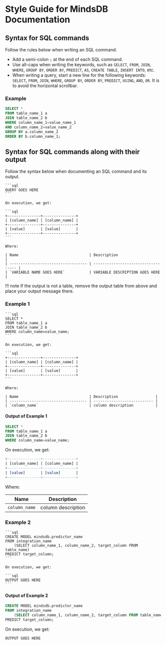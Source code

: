 # Style Guide for MindsDB Documentation

## Syntax for SQL commands

Follow the rules below when writing an SQL command.

* Add a semi-colon `;` at the end of each SQL command.
* Use all-caps when writing the keywords, such as `SELECT`, `FROM`, `JOIN`, `WHERE`, `GROUP BY`, `ORDER BY`, `PREDICT`, `AS`, `CREATE TABLE`, `INSERT INTO`, etc.
* When writing a query, start a new line for the following keywords: `SELECT`, `FROM`, `JOIN`, `WHERE`, `GROUP BY`, `ORDER BY`, `PREDICT`, `USING`, `AND`, `OR`. It is to avoid the horizontal scrollbar.

### Example

```sql
SELECT *
FROM table_name_1 a
JOIN table_name_2 b
WHERE column_name_1=value_name_1
AND column_name_2=value_name_2
GROUP BY a.column_name_2
ORDER BY b.column_name_1;
```

## Syntax for SQL commands along with their output

Follow the syntax below when documenting an SQL command and its output.

    ```sql
    QUERY GOES HERE
    ```

    On execution, we get:

    ```sql
    +---------------+---------------+
    | [column_name] | [column_name] |
    +---------------+---------------+
    | [value]       | [value]       |
    +---------------+---------------+
    ```

    Where:

    | Name                                | Description                         |
    | ----------------------------------- | ----------------------------------- |
    | `VARIABLE NAME GOES HERE`           | VARIABLE DESCRIPTION GOES HERE      |

!!! note
    If the output is not a table, remove the output table from above and place your output message there.

### Example 1

    ```sql
    SELECT *
    FROM table_name_1 a
    JOIN table_name_2 b
    WHERE column_name=value_name;
    ```

    On execution, we get:

    ```sql
    +---------------+---------------+
    | [column_name] | [column_name] |
    +---------------+---------------+
    | [value]       | [value]       |
    +---------------+---------------+
    ```

    Where:

    | Name                                | Description                 |
    | ----------------------------------- | --------------------------- |
    | `column_name`                       | column description          |

#### Output of Example 1

```sql
SELECT *
FROM table_name_1 a
JOIN table_name_2 b
WHERE column_name=value_name;
```

On execution, we get:

```sql
+---------------+---------------+
| [column_name] | [column_name] |
+---------------+---------------+
| [value]       | [value]       |
+---------------+---------------+
```

Where:

| Name                                | Description                 |
| ----------------------------------- | --------------------------- |
| `column_name`                       | column description          |

### Example 2

    ```sql
    CREATE MODEL mindsdb.predictor_name
    FROM integration_name
        (SELECT column_name_1, column_name_2, target_column FROM table_name)
    PREDICT target_column;
    ```

    On execution, we get:

    ```sql
    OUTPUT GOES HERE
    ```

#### Output of Example 2

```sql
CREATE MODEL mindsdb.predictor_name
FROM integration_name
    (SELECT column_name_1, column_name_2, target_column FROM table_name)
PREDICT target_column;
```

On execution, we get:

```sql
OUTPUT GOES HERE
```
